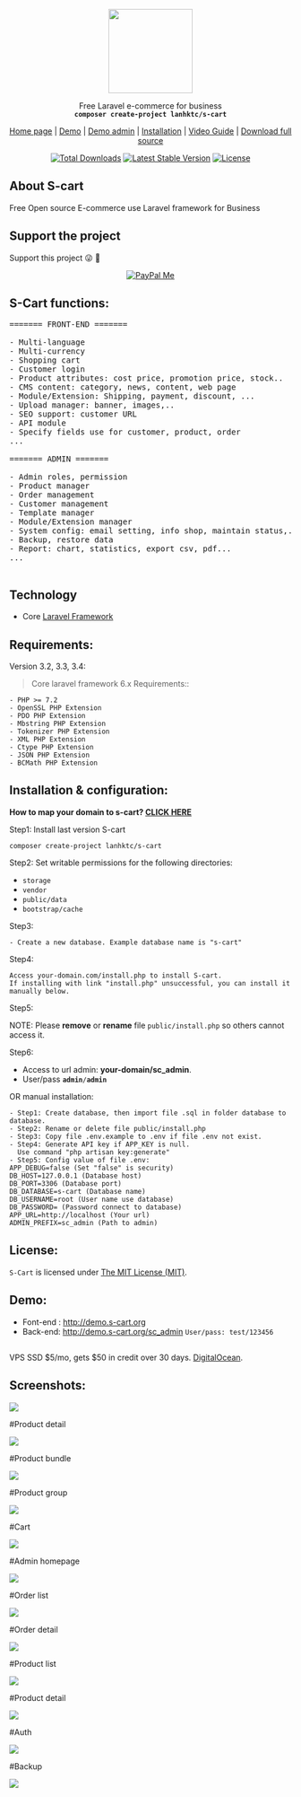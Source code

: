 <p align="center">
    <img src="https://s-cart.org/logo.png" width="150">
</p>
<p align="center">Free Laravel e-commerce for business<br>
    <code><b>composer create-project lanhktc/s-cart</b></code></p>
<p align="center">
 <a href="https://s-cart.org">Home page</a> | <a href="https://demo.s-cart.org">Demo</a> | <a href="https://demo.s-cart.org/sc_admin">Demo admin</a> | <a href="https://s-cart.org/installation.html">Installation</a>  | <a href="https://s-cart.org/video-guide.html">Video Guide</a> | <a href="https://s-cart.org/download.html">Download full source</a>
</p>
<p align="center">
<a href="https://packagist.org/packages/lanhktc/s-cart"><img src="https://poser.pugx.org/lanhktc/s-cart/d/total.svg" alt="Total Downloads"></a>
<a href="https://packagist.org/packages/lanhktc/s-cart"><img src="https://poser.pugx.org/lanhktc/s-cart/v/stable.svg" alt="Latest Stable Version"></a>
<a href="https://packagist.org/packages/lanhktc/s-cart"><img src="https://poser.pugx.org/lanhktc/s-cart/license.svg" alt="License"></a>
</p>

## About S-cart
Free Open source E-commerce use Laravel framework for Business

## Support the project
Support this project :stuck_out_tongue_winking_eye: :pray:
<p align="center">
    <a href="https://www.paypal.me/LeLanh" target="_blank"><img src="https://img.shields.io/badge/Donate-PayPal-green.svg" data-origin="https://img.shields.io/badge/Donate-PayPal-green.svg" alt="PayPal Me"></a>
</p>

## S-Cart functions:

<pre>
======= FRONT-END =======

- Multi-language
- Multi-currency
- Shopping cart
- Customer login
- Product attributes: cost price, promotion price, stock..
- CMS content: category, news, content, web page
- Module/Extension: Shipping, payment, discount, ...
- Upload manager: banner, images,..
- SEO support: customer URL
- API module
- Specify fields use for customer, product, order
...

======= ADMIN =======

- Admin roles, permission
- Product manager
- Order management
- Customer management
- Template manager
- Module/Extension manager
- System config: email setting, info shop, maintain status,...
- Backup, restore data
- Report: chart, statistics, export csv, pdf...
...

</pre>

## Technology
- Core <a href="https://laravel.com">Laravel Framework</a>

## Requirements:

Version 3.2, 3.3, 3.4:

> Core laravel framework 6.x Requirements::

```
- PHP >= 7.2
- OpenSSL PHP Extension
- PDO PHP Extension
- Mbstring PHP Extension
- Tokenizer PHP Extension
- XML PHP Extension
- Ctype PHP Extension
- JSON PHP Extension
- BCMath PHP Extension
```

## Installation & configuration:

<b>How to map your domain to s-cart? <a href="https://s-cart.org/installation.html">CLICK HERE</a></b>

Step1: Install last version S-cart
```
composer create-project lanhktc/s-cart
```
Step2: Set writable permissions for the following directories: 

- <code>storage</code>
- <code>vendor</code>
- <code>public/data</code>
- <code>bootstrap/cache</code>


Step3:
```
- Create a new database. Example database name is "s-cart"
```

Step4:

```
Access your-domain.com/install.php to install S-cart.
If installing with link "install.php" unsuccessful, you can install it manually below.
```

Step5:

NOTE: Please <b>remove</b> or <b>rename</b> file <code>public/install.php</code> so others cannot access it.

Step6:
- Access to url admin: <b>your-domain/sc_admin</b>.
- User/pass <code><b>admin</b>/<b>admin</b></code>

OR manual installation:
```
- Step1: Create database, then import file .sql in folder database to database.
- Step2: Rename or delete file public/install.php
- Step3: Copy file .env.example to .env if file .env not exist.
- Step4: Generate API key if APP_KEY is null. 
  Use command "php artisan key:generate"
- Step5: Config value of file .env:
APP_DEBUG=false (Set "false" is security)
DB_HOST=127.0.0.1 (Database host)
DB_PORT=3306 (Database port)
DB_DATABASE=s-cart (Database name)
DB_USERNAME=root (User name use database)
DB_PASSWORD= (Password connect to database)
APP_URL=http://localhost (Your url)
ADMIN_PREFIX=sc_admin (Path to admin)
```


## License:

`S-Cart` is licensed under [The MIT License (MIT)](LICENSE).

## Demo:

- Font-end : http://demo.s-cart.org
- Back-end: http://demo.s-cart.org/sc_admin   <code>User/pass: test/123456</code>

## 

VPS SSD $5/mo, gets $50 in credit over 30 days. [DigitalOcean](https://m.do.co/c/450877e92a78).


## Screenshots:


<p><img src="https://s-cart.org/images/screen/v31/home.jpg" /></p>

#Product detail

<p><img src="https://s-cart.org/images/screen/v31/detail-1.jpg" /></p>

#Product bundle

<p><img src="https://s-cart.org/images/screen/v31/detail-bundle.jpg" /></p>

#Product group

<p><img src="https://s-cart.org/images/screen/v31/detail-group.jpg" /></p>

#Cart

<p><img src="https://s-cart.org/images/screen/v31/cart.jpg" /></p>

#Admin homepage

<p><img src="https://s-cart.org/images/screen/v31/admin-home.jpg" /></p>

#Order list

<p><img src="https://s-cart.org/images/screen/v31/order-list.jpg" /></p>

#Order detail

<p><img src="https://s-cart.org/images/screen/v31/order-detail.jpg" /></p>

#Product list

<p><img src="https://s-cart.org/images/screen/v31/product-list.jpg" /></p>

#Product detail

<p><img src="https://s-cart.org/images/screen/v31/product-detail.jpg" /></p>

#Auth

<p><img src="https://s-cart.org/images/screen/v31/auth.jpg" /></p>

#Backup

<p><img src="https://s-cart.org/images/screen/v31/backup.jpg" /></p>

